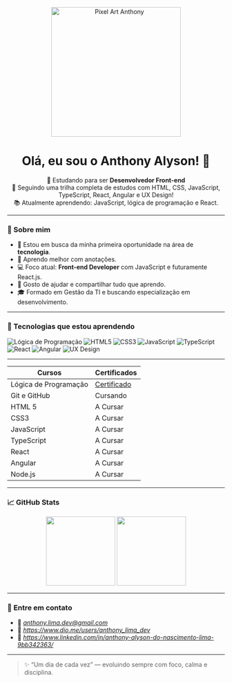 <div align="center">
  <img src="https://i.pinimg.com/originals/ed/88/da/ed88da8c757d74f6255717ffc7a78154.gif" width="300" alt="Pixel Art Anthony">
  <br>
</div>

<h1 align="center">Olá, eu sou o Anthony Alyson! 👋</h1>

<p align="center">
  🌱 Estudando para ser <strong>Desenvolvedor Front-end</strong><br/>
  🚀 Seguindo uma trilha completa de estudos com HTML, CSS, JavaScript, TypeScript, React, Angular e UX Design!<br/>
  📚 Atualmente aprendendo: JavaScript, lógica de programação e React.
</p>

---

### 📌 Sobre mim

- 🎯 Estou em busca da minha primeira oportunidade na área de **tecnologia**.
- 🧠 Aprendo melhor com anotações.
- 💻 Foco atual: **Front-end Developer** com JavaScript e futuramente React.js.
- 💬 Gosto de ajudar e compartilhar tudo que aprendo.
- 🎓 Formado em Gestão da TI e buscando especialização em desenvolvimento.

---

### 🚀 Tecnologias que estou aprendendo

![Lógica de Programação](https://img.shields.io/badge/Lógica%20de%20Programação-FF8C00?style=for-the-badge)
![HTML5](https://img.shields.io/badge/HTML5-E34F26?style=for-the-badge&logo=html5&logoColor=fff)
![CSS3](https://img.shields.io/badge/CSS3-1572B6?style=for-the-badge&logo=css3&logoColor=fff)
![JavaScript](https://img.shields.io/badge/JavaScript-F7DF1E?style=for-the-badge&logo=javascript&logoColor=000)
![TypeScript](https://img.shields.io/badge/TypeScript-007ACC?style=for-the-badge&logo=typescript&logoColor=fff)
![React](https://img.shields.io/badge/React-61DAFB?style=for-the-badge&logo=react&logoColor=000)
![Angular](https://img.shields.io/badge/Angular-DD0031?style=for-the-badge&logo=angular&logoColor=fff)
![UX Design](https://img.shields.io/badge/UX%20Design-FF69B4?style=for-the-badge)

---------
| Cursos | Certificados |
| ------ | ------------ |
|Lógica de Programação | [Certificado](https://hermes.dio.me/certificates/BVYHTF2N.pdf) |
| Git e GitHub | Cursando |
| HTML 5 | A Cursar |
| CSS3 | A Cursar |
| JavaScript | A Cursar |
| TypeScript | A Cursar |
| React | A Cursar |
| Angular | A Cursar |
| Node.js | A Cursar |
---------

### 📈 GitHub Stats

<div align="center">
  <img height="160em" src="https://github-readme-stats.vercel.app/api?username=codebythony&show_icons=true&theme=tokyonight&include_all_commits=true&count_private=true"/>
  <img height="160em" src="https://github-readme-stats.vercel.app/api/top-langs/?username=codebythony&layout=compact&langs_count=7&theme=tokyonight"/>
</div>

---

### 📨 Entre em contato

- 📧 *anthony.lima.dev@gmail.com*
- 📧 *https://www.dio.me/users/anthony_lima_dev*
- 📧 *https://www.linkedin.com/in/anthony-alyson-do-nascimento-lima-9bb342363/*
---

> ✨ “Um dia de cada vez” — evoluindo sempre com foco, calma e disciplina.
